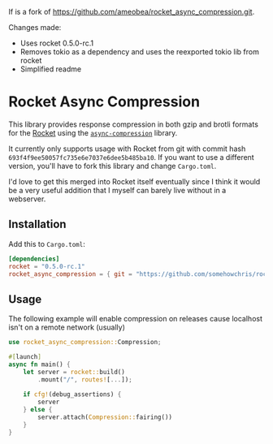 If is a fork of https://github.com/ameobea/rocket_async_compression.git.

Changes made:
 - Uses rocket 0.5.0-rc.1
 - Removes tokio as a dependency and uses the reexported tokio lib from rocket
 - Simplified readme

# Rocket Async Compression

This library provides response compression in both gzip and brotli formats for the [Rocket](https://rocket.rs/) using the [`async-compression`](https://docs.rs/async-compression/0.3.8/async_compression/) library.

It currently only supports usage with Rocket from git with commit hash `693f4f9ee50057fc735e6e7037e6dee5b485ba10`.  If you want to use a different version, you'll have to fork this library and change `Cargo.toml`.

I'd love to get this merged into Rocket itself eventually since I think it would be a very useful addition that I myself can barely live without in a webserver.

## Installation

Add this to `Cargo.toml`:

```toml
[dependencies]
rocket = "0.5.0-rc.1"
rocket_async_compression = { git = "https://github.com/somehowchris/rocket_async_compression.git" }
```

## Usage


The following example will enable compression on releases cause localhost isn't on a remote network (usually)
```rs
use rocket_async_compression::Compression;

#[launch]
async fn main() {
    let server = rocket::build()
        .mount("/", routes![...]);
        
    if cfg!(debug_assertions) {
        server
    } else {
        server.attach(Compression::fairing())
    }
}
```
